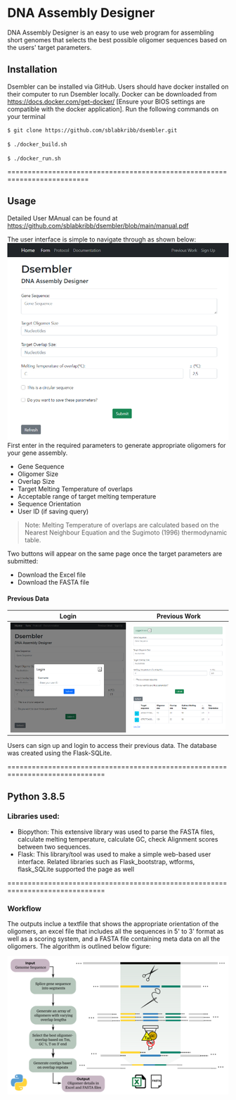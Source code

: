 # DNA Assembly Designer

DNA Assembly Designer is an easy to use web program for assembling short genomes that selects the best possible oligomer sequences based on the users' target parameters. 

## Installation
Dsembler can be installed via GitHub. Users should have docker installed on their computer to run Dsembler locally. Docker can be downloaded from https://docs.docker.com/get-docker/ [Ensure your BIOS settings are compatible with the docker application]. Run the following commands on your terminal

```
$ git clone https://github.com/sblabkribb/dsembler.git

$ ./docker_build.sh

$ ./docker_run.sh
```
==========================================================================
## Usage

Detailed User MAnual can be found at https://github.com/sblabkribb/dsembler/blob/main/manual.pdf

The user interface is simple to navigate through as shown below:
![Screenshot](/images/main_form.png "Input Page")
First enter in the required parameters to generate appropriate oligomers for your gene assembly.
- Gene Sequence
- Oligomer Size
- Overlap Size
- Target Melting Temperature of overlaps 
- Acceptable range of target melting temperature
- Sequence Orientation
- User ID (if saving query)

> Note: Melting Temperature of overlaps are calculated based on the Nearest Neighbour Equation and the Sugimoto (1996) thermodynamic table.

Two buttons will appear on the same page once the target parameters are submitted: 
- Download the Excel file
- Download the FASTA file


#### Previous Data

Login             | Previous Work
:-------------------------:|:-------------------------:
![Screenshot](/images/login.png "Login") |  ![Screenshot](/images/previous_data.png "Previous Work")

Users can sign up and login to access their previous data. The database was created using the Flask-SQLite.

==============================================================================

## Python 3.8.5
### Libraries used:
- Biopython:
This extensive library was used to parse the FASTA files, calculate melting temperature, calculate GC, check Alignment scores between two sequences.
- Flask:
This library/tool was used to make a simple web-based user interface. Related libraries such as Flask_bootstrap, wtforms, flask_SQLite supported the page as well

==============================================================================
### Workflow

The outputs inclue a textfile that shows the appropriate orientation of the oligomers, an excel file that includes all the sequences in 5' to 3' format as well as a scoring system, and a FASTA file containing meta data on all the oligomers. The algorithm is outlined below figure:

![Schematic](/images/workflow.png "Algorithm Workflow")
